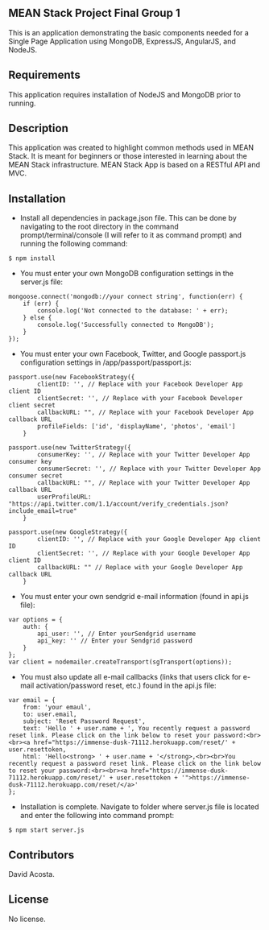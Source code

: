 ## MEAN Stack Project Final Group 1 

This is an application demonstrating the basic components needed for a Single Page Application using MongoDB, ExpressJS, AngularJS, and NodeJS.

## Requirements

This application requires installation of NodeJS and MongoDB prior to running.

## Description

This application was created to highlight common methods used in MEAN Stack. It is meant for beginners or those interested in learning about the MEAN Stack infrastructure. MEAN Stack App is based on a RESTful API and MVC. 

## Installation

- Install all dependencies in package.json file. This can be done by navigating to the root directory in the command prompt/terminal/console (I will refer to it as command prompt) and running the following command:

```
$ npm install
```

- You must enter your own MongoDB configuration settings in the server.js file:

```
mongoose.connect('mongodb://your connect string', function(err) {
    if (err) {
        console.log('Not connected to the database: ' + err);
    } else {
        console.log('Successfully connected to MongoDB');
    }
});
```

- You must enter your own Facebook, Twitter, and Google passport.js configuration settings in /app/passport/passport.js:

``` 
passport.use(new FacebookStrategy({
        clientID: '', // Replace with your Facebook Developer App client ID
        clientSecret: '', // Replace with your Facebook Developer client secret
        callbackURL: "", // Replace with your Facebook Developer App callback URL
        profileFields: ['id', 'displayName', 'photos', 'email']
    }
```

```
passport.use(new TwitterStrategy({
        consumerKey: '', // Replace with your Twitter Developer App consumer key
        consumerSecret: '', // Replace with your Twitter Developer App consumer secret
        callbackURL: "", // Replace with your Twitter Developer App callback URL
        userProfileURL: "https://api.twitter.com/1.1/account/verify_credentials.json?include_email=true"
    }
```

```
passport.use(new GoogleStrategy({
        clientID: '', // Replace with your Google Developer App client ID
        clientSecret: '', // Replace with your Google Developer App client ID
        callbackURL: "" // Replace with your Google Developer App callback URL
    }
```

- You must enter your own sendgrid e-mail information (found in api.js file):

```
var options = {
    auth: {
        api_user: '', // Enter yourSendgrid username
        api_key: '' // Enter your Sendgrid password
    }
};
var client = nodemailer.createTransport(sgTransport(options));
```

- You must also update all e-mail callbacks (links that users click for e-mail activation/password reset, etc.) found in the api.js file:

```
var email = {
    from: 'your emaul',
    to: user.email,
    subject: 'Reset Password Request',
    text: 'Hello ' + user.name + ', You recently request a password reset link. Please click on the link below to reset your password:<br><br><a href="https://immense-dusk-71112.herokuapp.com/reset/' + user.resettoken,
    html: 'Hello<strong> ' + user.name + '</strong>,<br><br>You recently request a password reset link. Please click on the link below to reset your password:<br><br><a href="https://immense-dusk-71112.herokuapp.com/reset/' + user.resettoken + '">https://immense-dusk-71112.herokuapp.com/reset/</a>'
};

```

- Installation is complete. Navigate to folder where server.js file is located and enter the following into command prompt:

```
$ npm start server.js
```

## Contributors

David Acosta.

## License

No license. 
